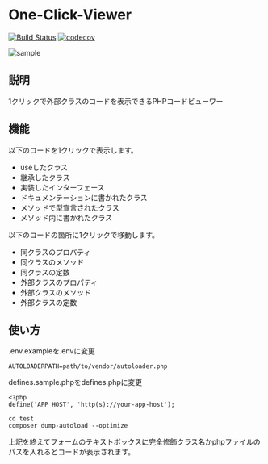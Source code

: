 # One-Click-Viewer

[![Build Status](https://travis-ci.org/ryota-adr/one-click-viewer.svg?branch=master)](https://travis-ci.org/ryota-adr/one-click-viewer)
[![codecov](https://codecov.io/gh/ryota-adr/one-click-viewer/branch/master/graph/badge.svg)](https://codecov.io/gh/ryota-adr/one-click-viewer)

![sample](https://github.com/ryota-adr/one-click-viewer/blob/master/one-click-viewer.gif)

## 説明
1クリックで外部クラスのコードを表示できるPHPコードビューワー

## 機能
以下のコードを1クリックで表示します。

+ useしたクラス
+ 継承したクラス
+ 実装したインターフェース
+ ドキュメンテーションに書かれたクラス
+ メソッドで型宣言されたクラス
+ メソッド内に書かれたクラス

以下のコードの箇所に1クリックで移動します。

+ 同クラスのプロパティ
+ 同クラスのメソッド
+ 同クラスの定数
+ 外部クラスのプロパティ
+ 外部クラスのメソッド
+ 外部クラスの定数

## 使い方

<p>.env.exampleを.envに変更</p>

```text:.env
AUTOLOADERPATH=path/to/vendor/autoloader.php
```

defines.sample.phpをdefines.phpに変更

```
<?php
define('APP_HOST', 'http(s)://your-app-host');
```

```
cd test
composer dump-autoload --optimize
```

<p>上記を終えてフォームのテキストボックスに完全修飾クラス名かphpファイルのパスを入れるとコードが表示されます。</p>
